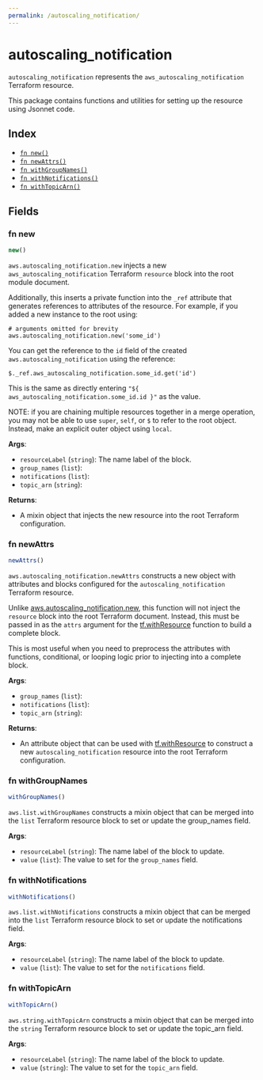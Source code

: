 ```yaml
---
permalink: /autoscaling_notification/
---
```


# autoscaling_notification

`autoscaling_notification` represents the `aws_autoscaling_notification` Terraform resource.



This package contains functions and utilities for setting up the resource using Jsonnet code.


## Index

* [`fn new()`](#fn-new)
* [`fn newAttrs()`](#fn-newattrs)
* [`fn withGroupNames()`](#fn-withgroupnames)
* [`fn withNotifications()`](#fn-withnotifications)
* [`fn withTopicArn()`](#fn-withtopicarn)

## Fields

### fn new

```ts
new()
```


`aws.autoscaling_notification.new` injects a new `aws_autoscaling_notification` Terraform `resource`
block into the root module document.

Additionally, this inserts a private function into the `_ref` attribute that generates references to attributes of the
resource. For example, if you added a new instance to the root using:

    # arguments omitted for brevity
    aws.autoscaling_notification.new('some_id')

You can get the reference to the `id` field of the created `aws.autoscaling_notification` using the reference:

    $._ref.aws_autoscaling_notification.some_id.get('id')

This is the same as directly entering `"${ aws_autoscaling_notification.some_id.id }"` as the value.

NOTE: if you are chaining multiple resources together in a merge operation, you may not be able to use `super`, `self`,
or `$` to refer to the root object. Instead, make an explicit outer object using `local`.

**Args**:
  - `resourceLabel` (`string`): The name label of the block.
  - `group_names` (`list`): 
  - `notifications` (`list`): 
  - `topic_arn` (`string`): 

**Returns**:
- A mixin object that injects the new resource into the root Terraform configuration.


### fn newAttrs

```ts
newAttrs()
```


`aws.autoscaling_notification.newAttrs` constructs a new object with attributes and blocks configured for the `autoscaling_notification`
Terraform resource.

Unlike [aws.autoscaling_notification.new](#fn-autoscaling_notificationnew), this function will not inject the `resource`
block into the root Terraform document. Instead, this must be passed in as the `attrs` argument for the
[tf.withResource](https://github.com/tf-libsonnet/core/tree/main/docs#fn-withresource) function to build a complete block.

This is most useful when you need to preprocess the attributes with functions, conditional, or looping logic prior to
injecting into a complete block.

**Args**:
  - `group_names` (`list`): 
  - `notifications` (`list`): 
  - `topic_arn` (`string`): 

**Returns**:
  - An attribute object that can be used with [tf.withResource](https://github.com/tf-libsonnet/core/tree/main/docs#fn-withresource) to construct a new `autoscaling_notification` resource into the root Terraform configuration.


### fn withGroupNames

```ts
withGroupNames()
```

`aws.list.withGroupNames` constructs a mixin object that can be merged into the `list`
Terraform resource block to set or update the group_names field.



**Args**:
  - `resourceLabel` (`string`): The name label of the block to update.
  - `value` (`list`): The value to set for the `group_names` field.


### fn withNotifications

```ts
withNotifications()
```

`aws.list.withNotifications` constructs a mixin object that can be merged into the `list`
Terraform resource block to set or update the notifications field.



**Args**:
  - `resourceLabel` (`string`): The name label of the block to update.
  - `value` (`list`): The value to set for the `notifications` field.


### fn withTopicArn

```ts
withTopicArn()
```

`aws.string.withTopicArn` constructs a mixin object that can be merged into the `string`
Terraform resource block to set or update the topic_arn field.



**Args**:
  - `resourceLabel` (`string`): The name label of the block to update.
  - `value` (`string`): The value to set for the `topic_arn` field.
